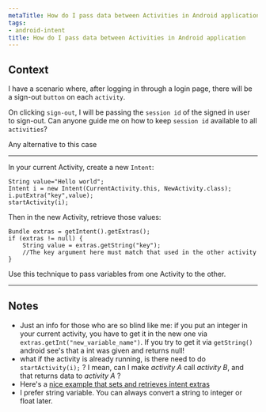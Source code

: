 ```yaml
---
metaTitle: How do I pass data between Activities in Android application
tags:
- android-intent
title: How do I pass data between Activities in Android application
---
```


## Context

I have a scenario where, after logging in through a login page, there will be a sign-out `button` on each `activity`.


On clicking `sign-out`, I will be passing the `session id` of the signed in user to sign-out. Can anyone guide me on how to keep `session id` available to all `activities`?


Any alternative to this case 



---

In your current Activity, create a new `Intent`:



```
String value="Hello world";
Intent i = new Intent(CurrentActivity.this, NewActivity.class);    
i.putExtra("key",value);
startActivity(i);

```

Then in the new Activity, retrieve those values:



```
Bundle extras = getIntent().getExtras();
if (extras != null) {
    String value = extras.getString("key");
    //The key argument here must match that used in the other activity
}

```

Use this technique to pass variables from one Activity to the other.



---

## Notes

- Just an info for those who are so blind like me: if you put an integer in your current activity, you have to get it in the new one via `extras.getInt("new_variable_name")`. If you try to get it via `getString()` android see's that a int was given and returns null!
- what if the activity is already running, is there need to do `startActivity(i);` ? I mean, can I make *activity A* call *activity B*, and that returns data to *activity A* ?
- Here's a [nice example that sets and retrieves intent extras](http://www.codota.com/android/scenarios/52fcbcffda0ace249b7bce8e/android.content.Intent?tag=dragonfly)
- I prefer string variable. You can always convert a string to integer or float later.
